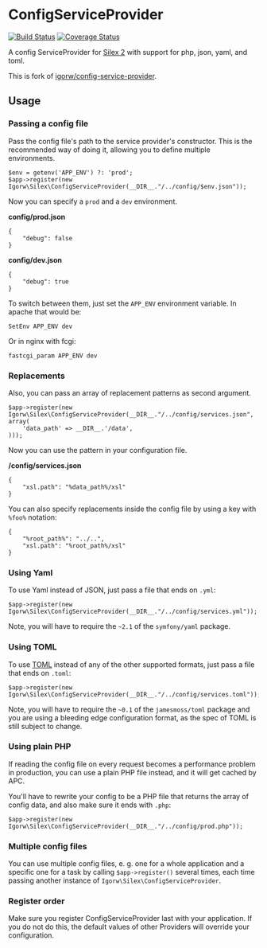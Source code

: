 # ConfigServiceProvider

[![Build Status](https://travis-ci.org/reva2/ConfigServiceProvider.svg?branch=master)](https://travis-ci.org/reva2/ConfigServiceProvider) [![Coverage Status](https://coveralls.io/repos/github/reva2/ConfigServiceProvider/badge.svg?branch=master)](https://coveralls.io/github/reva2/ConfigServiceProvider?branch=master)

A config ServiceProvider for [Silex 2](http://silex.sensiolabs.org) with support
for php, json, yaml, and toml.

This is fork of [igorw/config-service-provider](https://github.com/igorw/ConfigServiceProvider).

## Usage

### Passing a config file

Pass the config file's path to the service provider's constructor. This is the
recommended way of doing it, allowing you to define multiple environments.

    $env = getenv('APP_ENV') ?: 'prod';
    $app->register(new Igorw\Silex\ConfigServiceProvider(__DIR__."/../config/$env.json"));

Now you can specify a `prod` and a `dev` environment.

**config/prod.json**

    {
        "debug": false
    }

**config/dev.json**

    {
        "debug": true
    }

To switch between them, just set the `APP_ENV` environment variable. In apache
that would be:

    SetEnv APP_ENV dev

Or in nginx with fcgi:

    fastcgi_param APP_ENV dev

### Replacements

Also, you can pass an array of replacement patterns as second argument.

    $app->register(new Igorw\Silex\ConfigServiceProvider(__DIR__."/../config/services.json", array(
        'data_path' => __DIR__.'/data',
    )));

Now you can use the pattern in your configuration file.

**/config/services.json**

    {
        "xsl.path": "%data_path%/xsl"
    }

You can also specify replacements inside the config file by using a key with
`%foo%` notation:

    {
        "%root_path%": "../..",
        "xsl.path": "%root_path%/xsl"
    }

### Using Yaml

To use Yaml instead of JSON, just pass a file that ends on `.yml`:

    $app->register(new Igorw\Silex\ConfigServiceProvider(__DIR__."/../config/services.yml"));

Note, you will have to require the `~2.1` of the `symfony/yaml` package.

### Using TOML

To use [TOML](https://github.com/mojombo/toml) instead of any of the other supported formats,
just pass a file that ends on `.toml`:

    $app->register(new Igorw\Silex\ConfigServiceProvider(__DIR__."/../config/services.toml"));

Note, you will have to require the `~0.1` of the `jamesmoss/toml` package and you are using
a bleeding edge configuration format, as the spec of TOML is still subject to change.

### Using plain PHP

If reading the config file on every request becomes a performance problem in
production, you can use a plain PHP file instead, and it will get cached by
APC.

You'll have to rewrite your config to be a PHP file that returns the array of
config data, and also make sure it ends with `.php`:

    $app->register(new Igorw\Silex\ConfigServiceProvider(__DIR__."/../config/prod.php"));

### Multiple config files

You can use multiple config files, e. g. one for a whole application and a
specific one for a task by calling `$app->register()` several times, each time
passing another instance of `Igorw\Silex\ConfigServiceProvider`.

### Register order

Make sure you register ConfigServiceProvider last with your application. If you do not do this,
the default values of other Providers will override your configuration.

